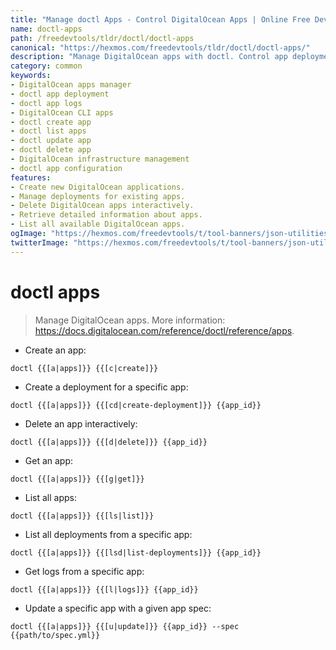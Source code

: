```yaml
---
title: "Manage doctl Apps - Control DigitalOcean Apps | Online Free DevTools by Hexmos"
name: doctl-apps
path: /freedevtools/tldr/doctl/doctl-apps
canonical: "https://hexmos.com/freedevtools/tldr/doctl/doctl-apps/"
description: "Manage DigitalOcean apps with doctl. Control app deployments and logs instantly. Free online tool, no registration required."
category: common
keywords:
- DigitalOcean apps manager
- doctl app deployment
- doctl app logs
- DigitalOcean CLI apps
- doctl create app
- doctl list apps
- doctl update app
- doctl delete app
- DigitalOcean infrastructure management
- doctl app configuration
features:
- Create new DigitalOcean applications.
- Manage deployments for existing apps.
- Delete DigitalOcean apps interactively.
- Retrieve detailed information about apps.
- List all available DigitalOcean apps.
ogImage: "https://hexmos.com/freedevtools/t/tool-banners/json-utilities-banner.png"
twitterImage: "https://hexmos.com/freedevtools/t/tool-banners/json-utilities-banner.png"
---
```


# doctl apps

> Manage DigitalOcean apps.
> More information: <https://docs.digitalocean.com/reference/doctl/reference/apps>.

- Create an app:

`doctl {{[a|apps]}} {{[c|create]}}`

- Create a deployment for a specific app:

`doctl {{[a|apps]}} {{[cd|create-deployment]}} {{app_id}}`

- Delete an app interactively:

`doctl {{[a|apps]}} {{[d|delete]}} {{app_id}}`

- Get an app:

`doctl {{[a|apps]}} {{[g|get]}}`

- List all apps:

`doctl {{[a|apps]}} {{[ls|list]}}`

- List all deployments from a specific app:

`doctl {{[a|apps]}} {{[lsd|list-deployments]}} {{app_id}}`

- Get logs from a specific app:

`doctl {{[a|apps]}} {{[l|logs]}} {{app_id}}`

- Update a specific app with a given app spec:

`doctl {{[a|apps]}} {{[u|update]}} {{app_id}} --spec {{path/to/spec.yml}}`
